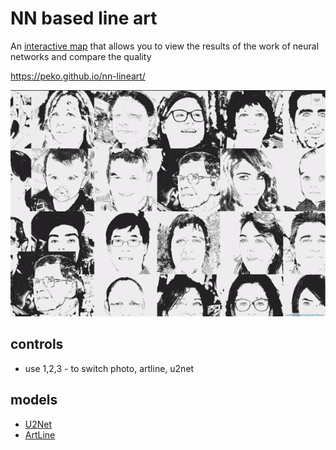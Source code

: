 # NN based line art

An [interactive map](https://peko.github.io/nn-lineart/) that allows you to view the results of the work of neural networks and compare the quality

https://peko.github.io/nn-lineart/

[![](screencast.gif)](https://peko.github.io/nn-lineart)

## controls

- use 1,2,3 - to switch photo, artline, u2net

## models

- [U2Net](https://github.com/NathanUA/U-2-Net)
- [ArtLine](https://github.com/vijishmadhavan/ArtLine)
